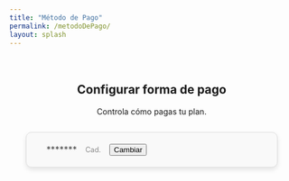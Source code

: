 ```yaml
---
title: "Método de Pago"
permalink: /metodoDePago/
layout: splash
---
```


<script src="https://js.stripe.com/v3/"></script>
<style>
/* Main container */
.wrap {
    max-width: 1000px;
    margin: 0 auto;
}

/* Payment details box */
.payment-details {
    padding: 20px;
    border: 1px solid #ddd;
    border-radius: 10px;
    background: #f9f9f9;
    display: flex;
    align-items: center;
    gap: 15px;
    box-shadow: 0 4px 8px rgba(0, 0, 0, 0.1);
    max-width: 80%;
    margin: 2em auto;
    transition: box-shadow 0.3s;
}

.payment-details:hover {
    box-shadow: 0 6px 12px rgba(0, 0, 0, 0.15);
}

/* Payment icon */
.payment-icon {
    width: 60px;
    height: 60px;
    border: 1px solid #ddd;
    border-radius: 10px;
    background-size: cover;
    background-position: center;
    padding: 10px;
    margin-right: 15px;
}

/* Payment text */
.payment-info {
    display: flex;
    gap: 15px;
    align-items: center;
}

.payment-info p {
    margin: 0;
    color: #444;
    font-size: 1.1em;
}

.payment-info .expiry {
    color: #888;
    font-size: 0.9em;
}

/* Overlay styling */
#overlay {
    display: none;
    position: fixed;
    top: 0;
    left: 0;
    width: 100%;
    height: 100%;
    background-color: rgba(0, 0, 0, 0.5);
    z-index: 1000;
}

/* Modal styling */
#update-payment-modal {
    display: none;
    position: fixed;
    top: 50%;
    left: 50%;
    transform: translate(-50%, -50%);
    max-width: 500px;
    width: 90%;
    background-color: #fff;
    padding: 30px;
    border-radius: 10px;
    box-shadow: 0 0 15px rgba(0, 0, 0, 0.3);
    z-index: 1001;
    text-align: center;
}

/* Payment form styling */
#payment-form {
    margin-top: 20px;
}

.stripe-element {
    padding: 15px;
    border: 1px solid #ddd;
    border-radius: 5px;
    box-shadow: 0 2px 4px rgba(0, 0, 0, 0.1);
}

#submit-payment {
    margin-top: 20px;
    padding: 10px 20px;
    border: none;
    border-radius: 5px;
    background-color: #6699ff;
    color: white;
    font-size: 1em;
    cursor: pointer;
}

/* Spinner */
.progress-circle {
    display: none;
    width: 20px;
    height: 20px;
    border: 3px solid #ccc;
    border-top-color: #fff;
    border-radius: 50%;
    animation: spin 1s linear infinite;
}

@keyframes spin {
    0% { transform: rotate(0deg); }
    100% { transform: rotate(360deg); }
}
</style>

<div class="wrap">

  <h2 style="margin-top: 3em; text-align: center;">Configurar forma de pago</h2>
  <p style="text-align: center;">Controla cómo pagas tu plan.</p>

  <div class="payment-details">
    <img id="payment-icon" class="payment-icon" src="" alt="Payment Method Icon" style="display: none;">
    <div class="payment-info">
      <p><strong><span id="payment-type"></span></strong></p>
      <p>*******<span id="payment-last4"></span></p>
      <p class="expiry">Cad. <span id="payment-expiry"></span></p>
      <button onclick="openUpdatePaymentModal()">Cambiar</button>
    </div>
  </div>

  <div id="overlay"></div>
  <div id="update-payment-modal">
      <h2>Elige un método de pago</h2>
      <div id="payment-form">
          <div id="card-element" class="stripe-element"></div>
          <div id="card-errors" role="alert" style="color: red; margin-top: 10px;"></div>
          <button type="submit" id="submit-payment">
              Guardar
              <div class="progress-circle"></div>
          </button>
      </div>
  </div>

</div>

<script>
  function fetchPaymentMethod(email) {
    fetch('/.netlify/functions/server', {
      method: 'POST',
      headers: {
        'Content-Type': 'application/json'
      },
      body: JSON.stringify({ action: 'get_payment_method', email: email })
    })
    .then(response => response.json())
    .then(data => {
      if (data && data.paymentMethod) {
        const paymentTypeElement = document.getElementById('payment-type');
        const paymentLast4Element = document.getElementById('payment-last4');
        const paymentExpiryElement = document.getElementById('payment-expiry');
        const paymentIconElement = document.getElementById('payment-icon');

        const brand = data.paymentMethod.card.brand || 'Desconocido';
        paymentTypeElement.textContent = brand.charAt(0).toUpperCase() + brand.slice(1);
        paymentLast4Element.textContent = data.paymentMethod.card.last4;
        paymentExpiryElement.textContent = data.paymentMethod.card.exp_month + '/' + data.paymentMethod.card.exp_year;

        // Display the correct icon based on the payment type
        if (brand === 'visa') {
            paymentIconElement.src = "/assets/images/visa.png";
        } else if (brand === 'mastercard') {
            paymentIconElement.src = "/assets/images/mastercard.jpg";
        } else {
            paymentIconElement.src = ""; // Placeholder if no icon is available
        }

        paymentIconElement.style.display = paymentIconElement.src ? "block" : "none";
      } else {
        console.error('Error fetching payment method:', data.error);
      }
    })
    .catch(error => console.error('Error:', error));
  }

  let userEmail = "";
  netlifyIdentity.on('login', user => {
    userEmail = user.email;
    fetchPaymentMethod(user.email);
  });

  async function openUpdatePaymentModal() {
    document.getElementById('overlay').style.display = 'block';
    document.getElementById('update-payment-modal').style.display = 'block';

    const response = await fetch('/.netlify/functions/server', {
      method: 'POST',
      headers: { 'Content-Type': 'application/json' },
      body: JSON.stringify({ action: 'create_setup_intent', email: userEmail })
    });

    const { clientSecret } = await response.json();
    setupStripeElements(clientSecret);
  }

  function closeUpdatePaymentModal() {
    document.getElementById('overlay').style.display = 'none';
    document.getElementById('update-payment-modal').style.display = 'none';
  }

  document.getElementById('overlay').onclick = closeUpdatePaymentModal;

  function setupStripeElements(clientSecret) {
    const stripe = Stripe('pk_test_51OmfAYE2UvP4xcDs92nWGG93clovJ2N6OBjuvPv9k26lrUnU0VDdS4ra32km006KbVhlHGygobi4SQpTbpBTeyGa00FwesDfwo');
    const elements = stripe.elements();
    const cardElement = elements.create('card', {
      hidePostalCode: true
    });
    cardElement.mount('#card-element');

    document.getElementById('payment-form').addEventListener('submit', async (event) => {
      event.preventDefault();
      console.log('Submit button clicked'); // Log when the button is clicked

      const { setupIntent, error } = await stripe.confirmCardSetup(clientSecret, {
        payment_method: { card: cardElement }
      });

      if (error) {
        console.error('Stripe error:', error); // Log any error from Stripe
        document.getElementById('card-errors').textContent = error.message; // Display error in the modal
      } else {
        console.log('Payment method updated successfully'); // Log success
        alert('Método de pago actualizado con éxito');
        closeUpdatePaymentModal(); // Hide modal after successful update
      }
    });

  }
</script>
